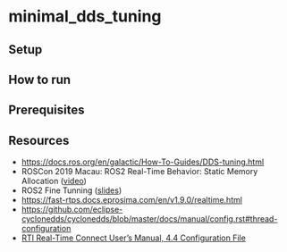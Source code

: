 # minimal_dds_tuning

## Setup 

## How to run


## Prerequisites


## Resources

- https://docs.ros.org/en/galactic/How-To-Guides/DDS-tuning.html
- ROSCon 2019 Macau: ROS2 Real-Time Behavior: Static Memory Allocation ([video](https://vimeo.com/379127767))
- ROS2 Fine Tunning ([slides](https://roscon.ros.org/2017/presentations/ROSCon%202017%20ROS2%20Fine%20Tuning.pdf))
- https://fast-rtps.docs.eprosima.com/en/v1.9.0/realtime.html
- https://github.com/eclipse-cyclonedds/cyclonedds/blob/master/docs/manual/config.rst#thread-configuration
- [RTI Real-Time Connect User’s Manual, 4.4 Configuration File](https://community.rti.com/rti-doc/500/RTI_Real-Time_Connect_5.0.0/docs/RTI_RTC_UsersManual.pdf)